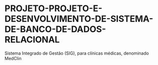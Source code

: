 # PROJETO-PROJETO-E-DESENVOLVIMENTO-DE-SISTEMA-DE-BANCO-DE-DADOS-RELACIONAL
Sistema Integrado de Gestão (SIG), para  clínicas médicas, denominado MedClin
